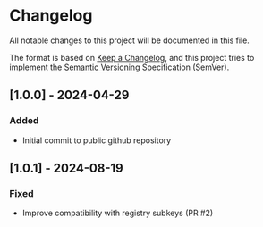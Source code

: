 # Changelog

All notable changes to this project will be documented in this file.

The format is based on [Keep a Changelog](https://keepachangelog.com/en/1.0.0/),
and this project tries to implement the [Semantic Versioning](https://semver.org/spec/v2.0.0.html) Specification (SemVer).

## [1.0.0] - 2024-04-29
### Added
- Initial commit to public github repository

## [1.0.1] - 2024-08-19
### Fixed
- Improve compatibility with registry subkeys (PR #2)
